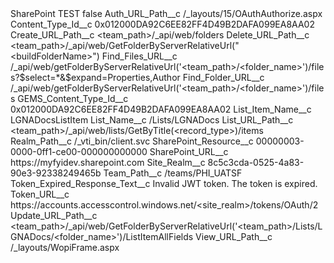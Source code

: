 <?xml version="1.0" encoding="UTF-8"?>
<CustomMetadata xmlns="http://soap.sforce.com/2006/04/metadata" xmlns:xsi="http://www.w3.org/2001/XMLSchema-instance" xmlns:xsd="http://www.w3.org/2001/XMLSchema">
    <label>SharePoint TEST</label>
    <protected>false</protected>
    <values>
        <field>Auth_URL_Path__c</field>
        <value xsi:type="xsd:string">/_layouts/15/OAuthAuthorize.aspx</value>
    </values>
    <values>
        <field>Content_Type_Id__c</field>
        <value xsi:type="xsd:string">0x012000DA92C6EE82FF4D49B2DAFA099EA8AA02</value>
    </values>
    <values>
        <field>Create_URL_Path__c</field>
        <value xsi:type="xsd:string">&lt;team_path&gt;/_api/web/folders</value>
    </values>
    <values>
        <field>Delete_URL_Path__c</field>
        <value xsi:type="xsd:string">&lt;team_path&gt;/_api/web/GetFolderByServerRelativeUrl(&quot;&lt;buildFolderName&gt;&quot;)</value>
    </values>
    <values>
        <field>Find_Files_URL__c</field>
        <value xsi:type="xsd:string">/_api/web/getFolderByServerRelativeUrl(&apos;&lt;team_path&gt;/&lt;folder_name&gt;&apos;)/files?$select=*&amp;$expand=Properties,Author</value>
    </values>
    <values>
        <field>Find_Folder_URL__c</field>
        <value xsi:type="xsd:string">/_api/web/getFolderByServerRelativeUrl(&apos;&lt;team_path&gt;/&lt;folder_name&gt;&apos;)/files</value>
    </values>
    <values>
        <field>GEMS_Content_Type_Id__c</field>
        <value xsi:type="xsd:string">0x012000DA92C6EE82FF4D49B2DAFA099EA8AA02</value>
    </values>
    <values>
        <field>List_Item_Name__c</field>
        <value xsi:type="xsd:string">LGNADocsListItem</value>
    </values>
    <values>
        <field>List_Name__c</field>
        <value xsi:type="xsd:string">/Lists/LGNADocs</value>
    </values>
    <values>
        <field>List_URL_Path__c</field>
        <value xsi:type="xsd:string">&lt;team_path&gt;/_api/web/lists/GetByTitle(&lt;record_type&gt;)/items</value>
    </values>
    <values>
        <field>Realm_Path__c</field>
        <value xsi:type="xsd:string">/_vti_bin/client.svc</value>
    </values>
    <values>
        <field>SharePoint_Resource__c</field>
        <value xsi:type="xsd:string">00000003-0000-0ff1-ce00-000000000000</value>
    </values>
    <values>
        <field>SharePoint_URL__c</field>
        <value xsi:type="xsd:string">https://myfyidev.sharepoint.com</value>
    </values>
    <values>
        <field>Site_Realm__c</field>
        <value xsi:type="xsd:string">8c5c3cda-0525-4a83-90e3-92338249465b</value>
    </values>
    <values>
        <field>Team_Path__c</field>
        <value xsi:type="xsd:string">/teams/PHI_UATSF</value>
    </values>
    <values>
        <field>Token_Expired_Response_Text__c</field>
        <value xsi:type="xsd:string">Invalid JWT token. The token is expired.</value>
    </values>
    <values>
        <field>Token_URL__c</field>
        <value xsi:type="xsd:string">https://accounts.accesscontrol.windows.net/&lt;site_realm&gt;/tokens/OAuth/2</value>
    </values>
    <values>
        <field>Update_URL_Path__c</field>
        <value xsi:type="xsd:string">&lt;team_path&gt;/_api/web/GetFolderByServerRelativeUrl(&apos;&lt;team_path&gt;/Lists/LGNADocs/&lt;folder_name&gt;&apos;)/ListItemAllFields</value>
    </values>
    <values>
        <field>View_URL_Path__c</field>
        <value xsi:type="xsd:string">/_layouts/WopiFrame.aspx</value>
    </values>
</CustomMetadata>
